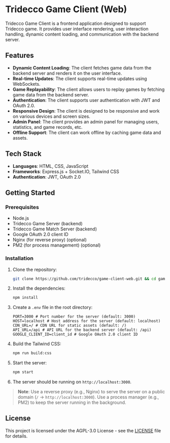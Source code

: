 # Tridecco Game Client (Web)

Tridecco Game Client is a frontend application designed to support Tridecco game. It provides user interface rendering, user interaction handling, dynamic content loading, and communication with the backend server.

## Features

- **Dynamic Content Loading**: The client fetches game data from the backend server and renders it on the user interface.
- **Real-time Updates**: The client supports real-time updates using WebSockets.
- **Game Replayability**: The client allows users to replay games by fetching game data from the backend server.
- **Authentication**: The client supports user authentication with JWT and OAuth 2.0.
- **Responsive Design**: The client is designed to be responsive and work on various devices and screen sizes.
- **Admin Panel**: The client provides an admin panel for managing users, statistics, and game records, etc.
- **Offline Support**: The client can work offline by caching game data and assets.

## Tech Stack

- **Languages**: HTML, CSS, JavaScript
- **Frameworks**: Express.js + Socket.IO, Tailwind CSS
- **Authentication**: JWT, OAuth 2.0

## Getting Started

### Prerequisites

- Node.js
- Tridecco Game Server (backend)
- Tridecco Game Match Server (backend)
- Google OAuth 2.0 client ID
- Nginx (for reverse proxy) (optional)
- PM2 (for process management) (optional)

### Installation

1. Clone the repository:

   ```bash
   git clone https://github.com/tridecco/game-client-web.git && cd game-client-web
   ```

2. Install the dependencies:

   ```bash
   npm install
   ```

3. Create a `.env` file in the root directory:

   ```env
   PORT=3000 # Port number for the server (default: 3000)
   HOST=localhost # Host address for the server (default: localhost)
   CDN_URL=/ # CDN URL for static assets (default: /)
   API_URL=/api # API URL for the backend server (default: /api)
   GOOGLE_CLIENT_ID=client_id # Google OAuth 2.0 client ID
   ```

4. Build the Tailwind CSS:

   ```bash
   npm run build:css
   ```

5. Start the server:

   ```bash
   npm start
   ```

6. The server should be running on `http://localhost:3000`.

> **Note**: Use a reverse proxy (e.g., Nginx) to serve the server on a public domain (`/` -> `http://localhost:3000`). Use a process manager (e.g., PM2) to keep the server running in the background.

## License

This project is licensed under the AGPL-3.0 License - see the [LICENSE](LICENSE) file for details.
